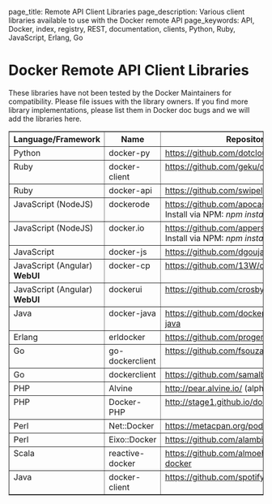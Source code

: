 page_title: Remote API Client Libraries
page_description: Various client libraries available to use with the Docker remote API
page_keywords: API, Docker, index, registry, REST, documentation, clients, Python, Ruby, JavaScript, Erlang, Go

# Docker Remote API Client Libraries

These libraries have not been tested by the Docker Maintainers for
compatibility. Please file issues with the library owners. If you find
more library implementations, please list them in Docker doc bugs and we
will add the libraries here.

<table border="1" class="docutils">
  <colgroup>
    <col width="24%">
    <col width="17%">
    <col width="48%">
    <col width="11%">
  </colgroup>
  <thead valign="bottom">
    <tr class="row-odd"><th class="head">Language/Framework</th>
      <th class="head">Name</th>
      <th class="head">Repository</th>
      <th class="head">Status</th>
    </tr>
  </thead>
  <tbody valign = "top">
    <tr class="row-even">
      <td>Python</td>
      <td>docker-py</td>
      <td><a class="reference external" href="https://github.com/dotcloud/docker-py">https://github.com/dotcloud/docker-py</a></td>
      <td>Active</td>
    </tr>
    <tr class="row-odd">
      <td>Ruby</td>
      <td>docker-client</td>
      <td><a class="reference external" href="https://github.com/geku/docker-client">https://github.com/geku/docker-client</a></td>
      <td>Outdated</td>
    </tr>
    <tr class="row-even">
      <td>Ruby</td>
      <td>docker-api</td>
      <td><a class="reference external" href="https://github.com/swipely/docker-api">https://github.com/swipely/docker-api</a></td>
      <td>Active</td>
    </tr>
    <tr class="row-odd">
      <td>JavaScript (NodeJS)</td>
      <td>dockerode</td>
      <td><a class="reference external" href="https://github.com/apocas/dockerode">https://github.com/apocas/dockerode</a>
  Install via NPM: <cite>npm install dockerode</cite></td>
      <td>Active</td>
    </tr>
    <tr class="row-even">
      <td>JavaScript (NodeJS)</td>
      <td>docker.io</td>
      <td><a class="reference external" href="https://github.com/appersonlabs/docker.io">https://github.com/appersonlabs/docker.io</a>
  Install via NPM: <cite>npm install docker.io</cite></td>
      <td>Active</td>
    </tr>
    <tr class="row-odd">
      <td>JavaScript</td>
      <td>docker-js</td>
      <td><a class="reference external" href="https://github.com/dgoujard/docker-js">https://github.com/dgoujard/docker-js</a></td>
      <td>Outdated</td>
    </tr>
    <tr class="row-even">
      <td>JavaScript (Angular) <strong>WebUI</strong></td>
      <td>docker-cp</td>
      <td><a class="reference external" href="https://github.com/13W/docker-cp">https://github.com/13W/docker-cp</a></td>
      <td>Active</td>
    </tr>
    <tr class="row-odd">
      <td>JavaScript (Angular) <strong>WebUI</strong></td>
      <td>dockerui</td>
      <td><a class="reference external" href="https://github.com/crosbymichael/dockerui">https://github.com/crosbymichael/dockerui</a></td>
      <td>Active</td>
    </tr>
    <tr class="row-even">
      <td>Java</td>
      <td>docker-java</td>
      <td><a class="reference external" href="https://github.com/docker-java/docker-java">https://github.com/docker-java/docker-java</a></td>
      <td>Active</td>
    </tr>
    <tr class="row-odd">
      <td>Erlang</td>
      <td>erldocker</td>
      <td><a class="reference external" href="https://github.com/proger/erldocker">https://github.com/proger/erldocker</a></td>
      <td>Active</td>
    </tr>
    <tr class="row-even">
      <td>Go</td>
      <td>go-dockerclient</td>
      <td><a class="reference external" href="https://github.com/fsouza/go-dockerclient">https://github.com/fsouza/go-dockerclient</a></td>
      <td>Active</td>
    </tr>
    <tr class="row-odd">
      <td>Go</td>
      <td>dockerclient</td>
      <td><a class="reference external" href="https://github.com/samalba/dockerclient">https://github.com/samalba/dockerclient</a></td>
      <td>Active</td>
    </tr>
    <tr class="row-even">
      <td>PHP</td>
      <td>Alvine</td>
      <td><a class="reference external" href="http://pear.alvine.io/">http://pear.alvine.io/</a> (alpha)</td>
      <td>Active</td>
    </tr>
    <tr class="row-odd">
      <td>PHP</td>
      <td>Docker-PHP</td>
      <td><a class="reference external" href="http://stage1.github.io/docker-php/">http://stage1.github.io/docker-php/</a></td>
      <td>Active</td>
    </tr>
    <tr class="row-even">
      <td>Perl</td>
      <td>Net::Docker</td>
      <td><a class="reference external" href="https://metacpan.org/pod/Net::Docker">https://metacpan.org/pod/Net::Docker</a></td>
      <td>Active</td>
    </tr>
    <tr class="row-odd">
      <td>Perl</td>
      <td>Eixo::Docker</td>
      <td><a class="reference external" href="https://github.com/alambike/eixo-docker">https://github.com/alambike/eixo-docker</a></td>
      <td>Active</td>
    </tr>
    <tr class="row-even">
      <td>Scala</td>
      <td>reactive-docker</td>
      <td><a class="reference external" href="https://github.com/almoehi/reactive-docker">https://github.com/almoehi/reactive-docker</a></td>
      <td>Active</td>
    </tr>
    <tr class="row-odd">
      <td>Java</td>
      <td>docker-client</td>
      <td><a class="reference external" href="https://github.com/spotify/docker-client">https://github.com/spotify/docker-client</a></td>
      <td>Active</td>
    </tr>
  </tbody>
</table>
